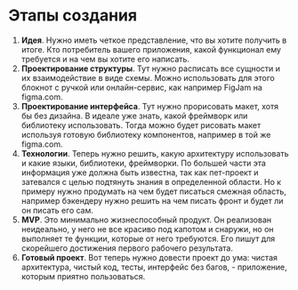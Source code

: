 # Этапы создания

1. **Идея**. Нужно иметь четкое представление, что вы хотите
получить в итоге. Кто потребитель вашего приложения, какой функционал
ему требуется и на чем вы хотите его написать.
2. **Проектирование структуры**. Тут нужно расписать все сущности и их
взаимодействие в виде схемы. Можно использовать для этого блокнот с ручкой
или онлайн-сервис, как например FigJam на figma.com.
3. **Проектирование интерфейса**. Тут нужно прорисовать макет, хотя
бы без дизайна. В идеале уже знать, какой фреймворк или библиотеку
использовать. Тогда можно будет рисовать макет используя готовую библиотеку
компонентов, например в той же figma.com.
4. **Технологии**. Теперь нужно решить, какую архитектуру использовать и какие
языки, библиотеки, фреймворки. По большей части эта информация уже должна
быть известна, так как пет-проект и затевался с целью подтянуть знания в
определенной области. Но к примеру нужно продумать на чем будет писаться
смежная область, например бэкендеру нужно решить на чем писать фронт и будет
ли он писать его сам.
5. **MVP**. Это минимально жизнеспособный продукт.
Он реализован неидеально, у него не все красиво под капотом и снаружи, но он
выполняет те функции, которые от него требуются. Его пишут для скорейшего достижения
первого рабочего результата.
6. **Готовый проект**. Вот теперь нужно довести проект до ума: чистая архитектура,
чистый код, тесты, интерфейс без багов, - приложение, которым приятно пользоваться.
